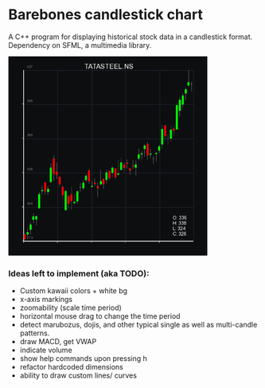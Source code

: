 # Barebones candlestick chart

A C++ program for displaying historical stock data in a candlestick format. Dependency on SFML, a multimedia library.

<p float="left">
<img src="img/prog1.png" width="400" height="400"/>
</p>

### Ideas left to implement (aka TODO):
* Custom kawaii colors + white bg
* x-axis markings
* zoomability  (scale time period)
* horizontal mouse drag to change the time period
* detect marubozus, dojis, and other typical single as well as multi-candle patterns.
* draw MACD, get VWAP
* indicate volume
* show help commands upon pressing h 
* refactor hardcoded dimensions
* ability to draw custom lines/ curves
